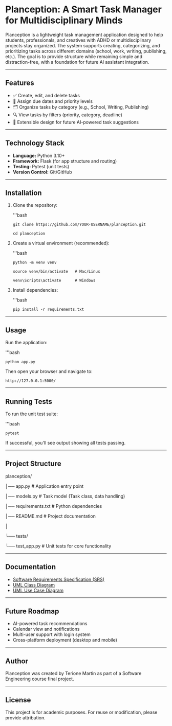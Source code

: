   # Planception: A Smart Task Manager for Multidisciplinary Minds

Planception is a lightweight task management application designed to help students, professionals, and creatives with ADHD or multidisciplinary projects stay organized. The system supports creating, categorizing, and prioritizing tasks across different domains (school, work, writing, publishing, etc.). The goal is to provide structure while remaining simple and distraction-free, with a foundation for future AI assistant integration.

---

## Features
- ✅ Create, edit, and delete tasks  
- 📅 Assign due dates and priority levels  
- 🗂️ Organize tasks by category (e.g., School, Writing, Publishing)  
- 🔍 View tasks by filters (priority, category, deadline)  
- 🧩 Extensible design for future AI-powered task suggestions  

---

## Technology Stack
- **Language:** Python 3.10+  
- **Framework:** Flask (for app structure and routing)  
- **Testing:** Pytest (unit tests)  
- **Version Control:** Git/GitHub  

---

## Installation

1. Clone the repository:
   
   '''bash
   
       git clone https://github.com/YOUR-USERNAME/planception.git
   
       cd planception
   
2. Create a virtual environment (recommended):

    '''bash

       python -m venv venv
   
       source venv/bin/activate   # Mac/Linux
   
       venv\Scripts\activate      # Windows
   
4. Install dependencies:

   '''bash

       pip install -r requirements.txt

---

## Usage 

Run the application:
    
   '''bash
    
    python app.py
   
Then open your browser and navigate to:

    http://127.0.0.1:5000/
    
---

## Running Tests

To run the unit test suite:

   '''bash
    
    pytest
    
If successful, you'll see output showing all tests passing.

---

## Project Structure

planception/

│── app.py             # Application entry point

│── models.py          # Task model (Task class, data handling)

│── requirements.txt   # Python dependencies

│── README.md          # Project documentation

│

└── tests/

   └── test_app.py    # Unit tests for core functionality

---

## Documentation

- [Software Requirements Specification (SRS)](docs/Planception_SRS.pdf)
- [UML Class Diagram](docs/UML_ClassDiagram.png)
- [UML Use Case Diagram](docs/UML_UseCaseDiagram.png)

---

## Future Roadmap

- AI-powered task recommendations
- Calendar view and notifications
- Multi-user support with login system
- Cross-platform deployment (desktop and mobile)

---

## Author

Planception was created by Terione Martin as part of a Software Engineering course final project.

---

## License

This project is for academic purposes. For reuse or modification, please provide attribution.



